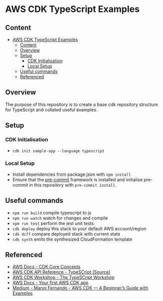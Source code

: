# AWS CDK TypeScript Examples

## Content

- [AWS CDK TypeScript Examples](#aws-cdk-typescript-examples)
  - [Content](#content)
  - [Overview](#overview)
  - [Setup](#setup)
    - [CDK Initialisation](#cdk-initialisation)
    - [Local Setup](#local-setup)
  - [Useful commands](#useful-commands)
  - [Referenced](#referenced)

## Overview

The purpose of this repository is to create a base cdk repository structure for
TypeScript and collated useful examples.

## Setup

### CDK Initialisation

* ```cdk init sample-app --language typescript```

### Local Setup

* Install dependencies from package.json with ```npm install```
* Ensure that the [pre-commit](https://pre-commit.com/) framework is installed and initialise pre-commit in this repository with ```pre-commit install```.

## Useful commands

* `npm run build`   compile typescript to js
* `npm run watch`   watch for changes and compile
* `npm run test`    perform the jest unit tests
* `cdk deploy`      deploy this stack to your default AWS account/region
* `cdk diff`        compare deployed stack with current state
* `cdk synth`       emits the synthesized CloudFormation template

## Referenced

* [AWS Docs - CDK Core Concepts](https://docs.aws.amazon.com/cdk/v2/guide/core_concepts.html)
* [AWS CDK API Reference - TypeSCript (Source)](https://docs.aws.amazon.com/cdk/api/v2/docs/aws-construct-library.html)
* [AWS CDK Workshop - The TypeSCript Workshop](https://cdkworkshop.com/20-typescript.html)
* [AWS Docs - Your first AWS CDK app](https://docs.aws.amazon.com/cdk/v2/guide/hello_world.html)
* [Medium - Manoj Fernando - AWS CDK — A Beginner’s Guide with Examples](https://enlear.academy/aws-cdk-a-beginners-guide-with-examples-424c600ac409)
